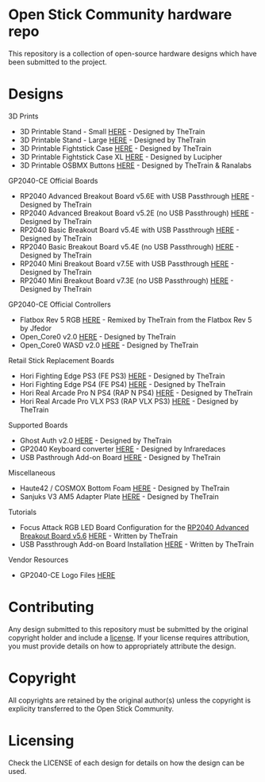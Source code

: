 # Open Stick Community hardware repo

This repository is a collection of open-source hardware designs which have been submitted to the project.

# Designs

3D Prints

- 3D Printable Stand - Small [HERE](/3D%20Prints/3D%20Printable%20Stand/README.md) - Designed by TheTrain
- 3D Printable Stand - Large [HERE](/3D%20Prints/3D%20Printable%20Stand/README.md) - Designed by TheTrain
- 3D Printable Fightstick Case [HERE](/3D%20Prints/Fightstick%20Case/README.md) - Designed by TheTrain
- 3D Printable Fightstick Case XL [HERE](/3D%20Prints/Fightstick%20Case/Community%20submissions/3D%20print%20files/Fightstick%20XL/Open%20Stick%20XL%20-%20Main%20Frame%20(x4%20Buttons).stl) - Designed by Lucipher
- 3D Printable OSBMX Buttons [HERE](/3D%20Prints/OSBMX/README.md) - Designed by TheTrain & Ranalabs

GP2040-CE Official Boards

- RP2040 Advanced Breakout Board v5.6E with USB Passthrough [HERE](/Boards/GP2040-CE%20Official%20Boards/RP2040%20Advanced%20Breakout%20Board/RP2040%20Advanced%20Breakout%20Board%20-%20Passthrough/README.md) - Designed by TheTrain
- RP2040 Advanced Breakout Board v5.2E (no USB Passthrough) [HERE](/Boards/GP2040-CE%20Official%20Boards/RP2040%20Advanced%20Breakout%20Board/RP2040%20Advanced%20Breakout%20Board/README.md) - Designed by TheTrain
- RP2040 Basic Breakout Board v5.4E with USB Passthrough [HERE](/Boards/GP2040-CE%20Official%20Boards/RP2040%20Basic%20Breakout%20Board/RP2040%20Basic%20Breakout%20Board%20-%20Passthrough/README.md) - Designed by TheTrain
- RP2040 Basic Breakout Board v5.4E (no USB Passthrough) [HERE](/Boards/GP2040-CE%20Official%20Boards/RP2040%20Basic%20Breakout%20Board/RP2040%20Basic%20Breakout%20Board/README.md) - Designed by TheTrain
- RP2040 Mini Breakout Board v7.5E with USB Passthrough [HERE](/Boards/GP2040-CE%20Official%20Boards/RP2040%20Mini%20Breakout%20Board/RP2040%20Mini%20Breakout%20Board%20-%20Passthrough/README.md) - Designed by TheTrain
- RP2040 Mini Breakout Board v7.3E (no USB Passthrough) [HERE](/Boards/GP2040-CE%20Official%20Boards/RP2040%20Mini%20Breakout%20Board/RP2040%20Mini%20Breakout%20Board/README.md) - Designed by TheTrain

GP2040-CE Official Controllers

- Flatbox Rev 5 RGB [HERE](/Boards/GP2040-CE%20Official%20Controllers/Flatbox%20Rev%205%20RGB/README.md) - Remixed by TheTrain from the Flatbox Rev 5 by Jfedor
- Open_Core0 v2.0 [HERE](/Boards/GP2040-CE%20Official%20Controllers/Open_Core0/README.md) - Designed by TheTrain
- Open_Core0 WASD v2.0 [HERE](/Boards/GP2040-CE%20Official%20Controllers/Open_Core0%20WASD/README.md) - Designed by TheTrain

Retail Stick Replacement Boards

- Hori Fighting Edge PS3 (FE PS3) [HERE](/Boards/Retail%20Stick%20Replacement%20Boards/Hori%20Fighting%20Edge%20PS3%20(FE%20PS3)/README.md) - Designed by TheTrain
- Hori Fighting Edge PS4 (FE PS4) [HERE](/Boards/Retail%20Stick%20Replacement%20Boards/Hori%20Fighting%20Edge%20PS4%20(FE%20PS4)/README.md) - Designed by TheTrain
- Hori Real Arcade Pro N PS4 (RAP N PS4) [HERE](/Boards/Retail%20Stick%20Replacement%20Boards/Hori%20Real%20Arcade%20Pro%20N%20PS4%20(RAP%20N%20PS4)/README.md) - Designed by TheTrain
- Hori Real Arcade Pro VLX PS3 (RAP VLX PS3) [HERE](/Boards/Retail%20Stick%20Replacement%20Boards/Hori%20Real%20Arcade%20Pro%20VLX%20PS3%20(RAP%20VLX%20PS3)/README.md) - Designed by TheTrain

Supported Boards

- Ghost Auth v2.0 [HERE](/Boards/Supported%20Boards/Ghost%20Auth/README.md) - Designed by TheTrain
- GP2040 Keyboard converter [HERE](/Boards/Supported%20Boards/GP2040%20Keyboard%20Converter/Waveshare%20Zero-PCB/README.md) - Designed by Infraredaces
- USB Pasthrough Add-on Board [HERE](/Boards/Supported%20Boards/USB%20Passthrough%20Board/README.md) - Designed by TheTrain

Miscellaneous

- Haute42 / COSMOX Bottom Foam [HERE](/Miscellaneous/Haute42%20%3A%20COSMOX%20Bottom%20Foam/README.md) - Designed by TheTrain
- Sanjuks V3 AM5 Adapter Plate [HERE](/Miscellaneous/Sanjuks%20V3%20AM5%20Adapter%20Plate/README.md) - Designed by TheTrain

Tutorials

- Focus Attack RGB LED Board Configuration for the [RP2040 Advanced Breakout Board v5.6](/Boards/GP2040-CE%20Official%20Boards/RP2040%20Advanced%20Breakout%20Board/RP2040%20Advanced%20Breakout%20Board%20-%20Passthrough/README.md) [HERE](/Tutorials/Focus%20Attack%20LED%20Board%20Configuration/README.md) - Written by TheTrain
- USB Passthrough Add-on Board Installation [HERE](/Tutorials/USB%20Passthrough%20Board%20Installation/README.md) - Written by TheTrain

Vendor Resources
- GP2040-CE Logo Files [HERE](/Vendor%20Resources/GP2040-CE%20Logo%20files/README.md)

# Contributing

Any design submitted to this repository must be submitted by the original copyright holder and include a [license](#licensing). If your license requires attribution, you must provide details on how to appropriately attribute the design.

# Copyright

All copyrights are retained by the original author(s) unless the copyright is explicity transferred to the Open Stick Community.

# Licensing

Check the LICENSE of each design for details on how the design can be used.